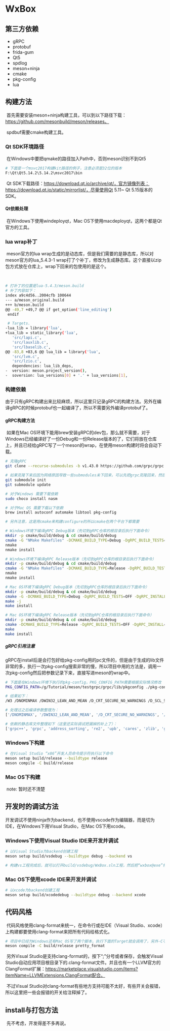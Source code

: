 # WxBox

## 第三方依赖

- gRPC
- protobuf
- frida-gum
- Qt5
- spdlog
- meson+ninja
- cmake
- pkg-config
- lua

## 构建方法

​	首先需要安装meson+ninja构建工具，可以到以下路径下载：https://github.com/mesonbuild/meson/releases。

​	spdbuf需要cmake构建工具。

### Qt SDK环境路径

​	在Windows中要把qmake的路径加入Path中，否则meson识别不到Qt5

```bash
# 下面是一个msvc2017构建kit路径的例子，注意必须是32位的版本
F:\Qt\Qt5.14.2\5.14.2\msvc2017\bin
```

​	Qt SDK下载路径：https://download.qt.io/archive/qt/，官方镜像列表：https://download.qt.io/static/mirrorlist/，尽量使用Qt 5.11~ Qt 5.15版本的SDK。

#### Qt依赖处理

​	在Windows下使用windeployqt，Mac OS下使用macdeployqt，这两个都是Qt官方的工具。

### lua wrap补丁

​	meson官方的lua wrap生成的是动态库，但是我们需要的是静态库，所以对meson官方的lua_5.4.3-1 wrap打了个补丁，修改为生成静态库。这个直接以zip包方式放在仓库上，wrap下回来的包使用的是这个。

​	

```bash
# 打补丁的位置是lua-5.4.3/meson.build
# 补丁内容如下：
index a9c4d56..2004cfb 100644
--- a/meson_original.build
+++ b/meson.build
@@ -49,7 +49,7 @@ if get_option('line_editing')
 endif

 # Targets.
-lua_lib = library('lua',
+lua_lib = static_library('lua',
   'src/lapi.c',
   'src/lauxlib.c',
   'src/lbaselib.c',
@@ -83,8 +83,6 @@ lua_lib = library('lua',
   'src/lvm.c',
   'src/lzio.c',
   dependencies: lua_lib_deps,
-  version: meson.project_version(),
-  soversion: lua_versions[0] + '.' + lua_versions[1],
```



### 构建依赖

​	由于只有gRPC构建出来比较麻烦，所以这里只记录gRPC的构建方法。另外在编译gRPC的时候protobuf也一起编译了，所以不需要另外编译protobuf了。

#### gRPC构建方法

​	如果在Mac OS环境下能用brew安装gRPC的dev包，那么就不需要，对于Windows已经编译好了一份Debug和一份Release版本的了，它们将放在仓库上，并且已经给gRPC写了一个meson的wrap，在使用meson构建时将会自动下载。

```bash
# 克隆gRPC
git clone --recurse-submodules -b v1.43.0 https://github.com/grpc/grpc

# 如果克隆下来后因为网络原因导致一些submodules未下回来，可以先把grpc克隆回来，然后后面再用下面的命令来把submodule拉回来
git submodule init
git submodule update

# 对于Windows 需要下载依赖
sudo choco install nasm

# 对于Mac OS 需要下载以下依赖
brew install autoconf automake libtool pkg-config

# 另外注意，这是用cmake来构建configure的所以cmake在两个平台下都需要

# Windows环境下编译gRPC Debug版本（先切到gRPC仓库的根目录后执行下面命令）
mkdir -p cmake/build/debug & cd cmake/build/debug
cmake -G "NMake Makefiles" -DCMAKE_BUILD_TYPE=Debug -DgRPC_BUILD_TESTS=OFF -DgRPC_INSTALL=ON -DgRPC_BUILD_GRPC_CSHARP_PLUGIN=OFF -DgRPC_BUILD_GRPC_NODE_PLUGIN=OFF -DgRPC_BUILD_GRPC_OBJECTIVE_C_PLUGIN=OFF -DgRPC_BUILD_GRPC_PHP_PLUGIN=OFF -DgRPC_BUILD_GRPC_PYTHON_PLUGIN=OFF -DgRPC_BUILD_GRPC_RUBY_PLUGIN=OFF -DgRPC_BUILD_CSHARP_EXT=OFF -DCMAKE_INSTALL_PREFIX=../../install/debug ../..
nmake
nmake install

# Windows环境下编译gRPC Release版本（先切到gRPC仓库的根目录后执行下面命令）
mkdir -p cmake/build/debug & cd cmake/build/debug
cmake -G "NMake Makefiles" -DCMAKE_BUILD_TYPE=Release -DgRPC_BUILD_TESTS=OFF -DgRPC_INSTALL=ON -DgRPC_BUILD_GRPC_CSHARP_PLUGIN=OFF -DgRPC_BUILD_GRPC_NODE_PLUGIN=OFF -DgRPC_BUILD_GRPC_OBJECTIVE_C_PLUGIN=OFF -DgRPC_BUILD_GRPC_PHP_PLUGIN=OFF -DgRPC_BUILD_GRPC_PYTHON_PLUGIN=OFF -DgRPC_BUILD_GRPC_RUBY_PLUGIN=OFF -DgRPC_BUILD_CSHARP_EXT=OFF -DCMAKE_INSTALL_PREFIX=../../install/release ../..
nmake
nmake install

# Mac OS环境下编译gRPC Debug版本（先切到gRPC仓库的根目录后执行下面命令）
mkdir -p cmake/build/debug & cd cmake/build/debug
cmake -G -DCMAKE_BUILD_TYPE=Debug -DgRPC_BUILD_TESTS=OFF -DgRPC_INSTALL=ON -DgRPC_BUILD_GRPC_CSHARP_PLUGIN=OFF -DgRPC_BUILD_GRPC_NODE_PLUGIN=OFF -DgRPC_BUILD_GRPC_OBJECTIVE_C_PLUGIN=OFF -DgRPC_BUILD_GRPC_PHP_PLUGIN=OFF -DgRPC_BUILD_GRPC_PYTHON_PLUGIN=OFF -DgRPC_BUILD_GRPC_RUBY_PLUGIN=OFF -DgRPC_BUILD_CSHARP_EXT=OFF -DCMAKE_INSTALL_PREFIX=../../install/debug ../..
make -j
make install

# Mac OS环境下编译gRPC Release版本（先切到gRPC仓库的根目录后执行下面命令）
mkdir -p cmake/build/debug & cd cmake/build/debug
cmake -DCMAKE_BUILD_TYPE=Release -DgRPC_BUILD_TESTS=OFF -DgRPC_INSTALL=ON -DgRPC_BUILD_GRPC_CSHARP_PLUGIN=OFF -DgRPC_BUILD_GRPC_NODE_PLUGIN=OFF -DgRPC_BUILD_GRPC_OBJECTIVE_C_PLUGIN=OFF -DgRPC_BUILD_GRPC_PHP_PLUGIN=OFF -DgRPC_BUILD_GRPC_PYTHON_PLUGIN=OFF -DgRPC_BUILD_GRPC_RUBY_PLUGIN=OFF -DgRPC_BUILD_CSHARP_EXT=OFF -DCMAKE_INSTALL_PREFIX=../../install/release ../..
make
make install
```

##### gRPC引用注意

​	gRPC在install后是会打包好给pkg-config用的pc文件的，但是由于生成的lib文件非常的多，执行一次pkg-config搜索非常的慢，所以项目中用的方法是，调用一次pkg-config然后把参数记录下来，直接写进meson的wrap中。

```bash
# 下面是在Windows环境下执行的pkg-config，PKG_CONFIG_PATH需要根据实际情况修改
PKG_CONFIG_PATH=/g/Tutorial/meson/testgrpc/grpc/lib/pkgconfig ./pkg-config.exe grpc++ --cflags --libs

# 结果如下：
/W3 /DNOMINMAX /DWIN32_LEAN_AND_MEAN /D_CRT_SECURE_NO_WARNINGS /D_SCL_SECURE_NO_WARNINGS /D_ENABLE_EXTENDED_ALIGNED_STORAGE /bigobj /wd4005 /wd4068 /wd4180 /wd4244 /wd4267 /wd4503 /wd4800 -IG:/Tutorial/meson/testgrpc/grpc/include  -ignore:4221 -LG:/Tutorial/meson/testgrpc/grpc/lib -lgrpc++ -lgrpc -laddress_sorting -lre2 -lupb -lcares -lz -lgpr -labsl_statusor -lssl -lcrypto -labsl_hash -labsl_raw_hash_set -labsl_hashtablez_sampler -labsl_city -labsl_low_level_hash -labsl_random_distributions -labsl_random_seed_sequences -labsl_random_internal_pool_urbg -labsl_random_internal_randen -labsl_random_seed_gen_exception -labsl_random_internal_randen_hwaes -labsl_random_internal_randen_slow -labsl_random_internal_randen_hwaes_impl -labsl_random_internal_platform -labsl_random_internal_seed_material -labsl_status -labsl_cord -labsl_cordz_info -labsl_cord_internal -labsl_cordz_functions -labsl_cordz_handle -labsl_exponential_biased -labsl_synchronization -labsl_bad_optional_access -labsl_str_format_internal -labsl_graphcycles_internal -labsl_stacktrace -labsl_symbolize -labsl_time -labsl_debugging_internal -labsl_demangle_internal -labsl_malloc_internal -labsl_civil_time -labsl_strings -labsl_time_zone -labsl_strings_internal -labsl_int128 -labsl_throw_delegate -labsl_base -labsl_spinlock_wait -labsl_bad_variant_access -labsl_raw_logging_internal -labsl_log_severity

# 处理过之后编译参数整理为：
['/DNOMINMAX', '/DWIN32_LEAN_AND_MEAN', '/D_CRT_SECURE_NO_WARNINGS', '/D_SCL_SECURE_NO_WARNINGS', '/D_ENABLE_EXTENDED_ALIGNED_STORAGE', '/bigobj', '/wd4005', '/wd4068', '/wd4180', '/wd4244', '/wd4267', '/wd4503', '/wd4800']

# 依赖的静态库文件整理如下（这里还实际调试把漏掉的补上了）：
['grpc++', 'grpc', 'address_sorting', 're2', 'upb', 'cares', 'zlib', 'gpr', 'absl_statusor', 'ssl', 'crypto', 'absl_hash', 'absl_raw_hash_set', 'absl_hashtablez_sampler', 'absl_city', 'absl_low_level_hash', 'absl_random_distributions', 'absl_random_seed_sequences', 'absl_random_internal_pool_urbg', 'absl_random_internal_randen', 'absl_random_seed_gen_exception', 'absl_random_internal_randen_hwaes', 'absl_random_internal_randen_slow', 'absl_random_internal_randen_hwaes_impl', 'absl_random_internal_platform', 'absl_random_internal_seed_material', 'absl_status', 'absl_cord', 'absl_cordz_info', 'absl_cord_internal', 'absl_cordz_functions', 'absl_cordz_handle', 'absl_exponential_biased', 'absl_synchronization', 'absl_bad_optional_access', 'absl_str_format_internal', 'absl_graphcycles_internal', 'absl_stacktrace', 'absl_symbolize', 'absl_time', 'absl_debugging_internal', 'absl_demangle_internal', 'absl_malloc_internal', 'absl_civil_time', 'absl_strings', 'absl_time_zone', 'absl_strings_internal', 'absl_int128', 'absl_throw_delegate', 'absl_base', 'absl_spinlock_wait', 'absl_bad_variant_access', 'absl_raw_logging_internal', 'absl_log_severity', 'libprotobuf', 'grpc++_reflection']
```



### Windows下构建

```bash
# 在Visual Studio “x86”开发人员命令提示符执行以下命令
meson setup build/release --buildtype release
meson compile -C build/release
```

### Mac OS下构建

​	note: 暂时还不清楚

## 开发时的调试方法

​	开发调试不使用ninja作为backend，也不使用vscode作为编辑器，而是切为IDE，在Windows下用Visual Studio，在Mac OS下用xcode。

### Windows下使用Visual Studio IDE来开发并调试

```bash
# 以Visual Studio为backend创建工程
meson setup build/vsdebug --buildtype debug --backend vs

# 构建vs工程完成后，就可以打开build/vsdebug/WxBox.sln工程，然后把“wxbox@exe”修改为启动项目，接着就可以开发调试了
```

### Mac OS下使用xcode IDE来开发并调试

```bash
# 以xcode为backend创建工程
meson setup build/xcodedebug --buildtype debug --backend xcode
```

## 代码风格

​	代码风格使用clang-format来统一，在命令行或在IDE（Visual Studio、xcode）上构建都要使用clang-format来把所有代码给格式化。

```bash
# 项目中已经为Windows还有Mac OS写了两个脚本，执行下面的Target就会调用了，另外-C不一定需要build/release
meson compile -C build/release pretty_format
```

​	另外Visual Studio是支持clang-format的，按下“;”分号或者保存，会触发Visual Studio自动应用项目根目录下的.clang-format文件。并且也有一个LLVM官方的ClangFormat扩展：https://marketplace.visualstudio.com/items?itemName=LLVMExtensions.ClangFormat配合。

​	不过Visual Studio对clang-format有些地方支持可能不太好，有些开关会报错，所以这里把一些会报错的开关给注释掉了。

## install与打包方法

​	先不考虑，开发得差不多再说。
